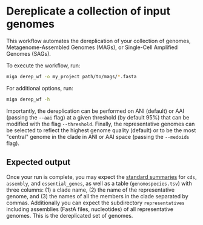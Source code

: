# Dereplicate a collection of input genomes

This workflow automates the dereplication of your collection of genomes,
Metagenome-Assembled Genomes (MAGs), or Single-Cell Amplified Genomes (SAGs).

To execute the workflow, run:

```bash
miga derep_wf -o my_project path/to/mags/*.fasta
```

For additional options, run:

```bash
miga derep_wf -h
```

Importantly, the dereplication can be performed on ANI (default) or AAI (passing
the `--aai` flag) at a given threshold (by default 95%) that can be modified
with the flag `--threshold`. Finally, the representative genomes can be selected
to reflect the highest genome quality (default) or to be the most "central"
genome in the clade in ANI or AAI space (passing the `--medoids` flag).

## Expected output

Once your run is complete, you may expect the
[standard summaries](summaries.md) for `cds`, `assembly`, and `essential_genes`,
as well as a table (`genomospecies.tsv`) with three columns: (1) a clade name,
(2) the name of the representative genome, and (3) the names of all the members
in the clade separated by commas.
Additionally you can expect the subdirectory `representatives` including
assemblies (FastA files, nucleotides) of all representative genomes.
This is the dereplicated set of genomes.

